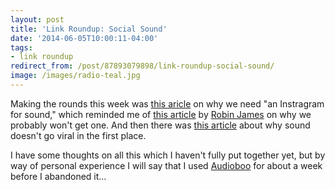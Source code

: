 ```yaml
---
layout: post
title: 'Link Roundup: Social Sound'
date: '2014-06-05T10:00:11-04:00'
tags:
- link roundup
redirect_from: /post/87893079898/link-roundup-social-sound/
image: /images/radio-teal.jpg
---
```


Making the rounds this week was [this
aricle](https://medium.com/message/sound-and-memory-168ea6b72c7b) on why
we need "an Instragram for sound," which reminded me of [this
article](http://thesocietypages.org/cyborgology/2013/12/20/reach-out-and-touch-on-audio-social-media/)
by [Robin James](https://twitter.com/doctaj) on why we probably won't
get one. And then there was [this
article](http://digg.com/originals/why-audio-never-goes-viral) about why
sound doesn't go viral in the first place.

I have some thoughts on all this which I haven't fully put together yet, but
by way of personal experience I will say that I used
[Audioboo](https://audioboo.fm/) for about a week before I abandoned it…
